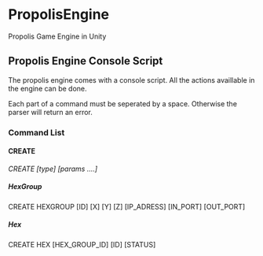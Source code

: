 # PropolisEngine

Propolis Game Engine in Unity


## Propolis Engine Console Script

The propolis engine comes with a console script. All the actions availlable in the engine can be done.

Each part of a command must be seperated by a space. Otherwise the parser will return an error.

### Command List

#### CREATE

  *CREATE [type] [params ....]*
  
  ##### HexGroup
  
  CREATE HEXGROUP [ID] [X] [Y] [Z] [IP_ADRESS] [IN_PORT] [OUT_PORT]
  
  ##### Hex
  
  CREATE HEX [HEX_GROUP_ID] [ID] [STATUS]

